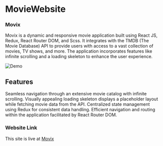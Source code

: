 

# MovieWebsite
### Movix

Movix is a dynamic and responsive movie application built using React JS, Redux, React Router DOM, and Scss. It integrates with the TMDB (The Movie Database) API to provide users with access to a vast collection of movies, TV shows, and more. The application incorporates features like infinite scrolling and a loading skeleton to enhance the user experience.


 ![Demo](/images/gif.gif)

## Features
Seamless navigation through an extensive movie catalog with infinite scrolling.
Visually appealing loading skeleton displays a placeholder layout while fetching movie data from the API.
Centralized state management using Redux for consistent data handling.
Efficient navigation and routing within the application facilitated by React Router DOM.
### Website Link
This site is live at [Movix](https://movie-website-chi.vercel.app/)
